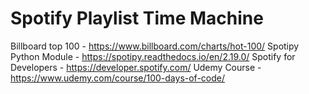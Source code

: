 # Spotify Playlist Time Machine
Billboard top 100 - https://www.billboard.com/charts/hot-100/
Spotipy Python Module - https://spotipy.readthedocs.io/en/2.19.0/
Spotify for Developers - https://developer.spotify.com/
Udemy Course - https://www.udemy.com/course/100-days-of-code/
